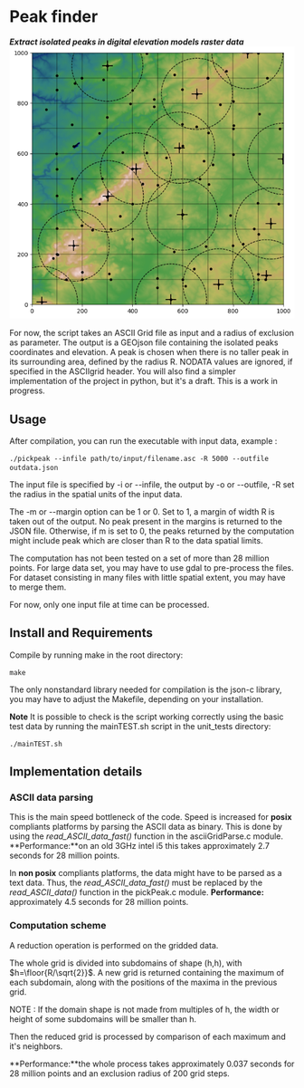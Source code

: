 # Peak finder
_**Extract isolated peaks in digital elevation models raster data**_
![Example of raster data peaks with radius of exclusion](test.png)

For now, the script takes an ASCII Grid file as input and a radius of exclusion as parameter.
The output is a GEOjson file containing the isolated peaks coordinates and elevation.
A peak is chosen when there is no taller peak in its surrounding area, defined by the radius R.
NODATA values are ignored, if specified in the ASCIIgrid header.
You will also find a simpler implementation of the project in python, but it's a draft.
This is a work in progress.

## Usage
After compilation, you can run the executable with input data, example :

    ./pickpeak --infile path/to/input/filename.asc -R 5000 --outfile outdata.json

The input file is specified by -i or --infile, the output by -o or --outfile, -R set the radius in
the spatial units of the input data.

The -m or --margin option can be 1 or 0. Set to 1, a margin of width R is taken out of the output.
No peak present in the margins is returned to the JSON file. Otherwise, if m is set to 0, the peaks
returned by the computation might include peak which are closer than R to the data spatial limits.

The computation has not been tested on a set of more than 28 million points. 
For large data set, you may have to use gdal to pre-process the files. 
For dataset consisting in many files with little spatial extent,
you may have to merge them. 

For now, only one input file at time can be processed.

## Install and Requirements
Compile by running make in the root directory:

    make

The only nonstandard library needed for compilation is the json-c library,
you may have to adjust the Makefile, depending on your installation. 

**Note**
It is possible to check is the script working correctly using the basic 
test data by running the mainTEST.sh script in the unit_tests directory:

    ./mainTEST.sh
    
## Implementation details
### ASCII data parsing
This is the main speed bottleneck of the code.
Speed is increased for **posix** compliants platforms by parsing the ASCII data as binary.
This is done by using the *read\_ASCII\_data\_fast()* function in the asciiGridParse.c module. 
 **Performance:**on an old 3GHz intel i5 this takes approximately 2.7 seconds for 28 million points.

In **non posix** compliants platforms, the data might have to be parsed as a text data.
Thus, the *read\_ASCII\_data\_fast()* must be replaced by the *read\_ASCII\_data()*
function in the pickPeak.c module. 
 **Performance:** approximately 4.5 seconds for 28 million points.

### Computation scheme 
A reduction operation is performed on the gridded data.

The whole grid is divided into subdomains of shape (h,h), with $h=\floor{R/\sqrt{2}}$.
A new grid is returned containing the maximum of each subdomain, along with the positions of the maxima in the previous grid.

NOTE : If the domain shape is not made from multiples of h, 
the width or height of some subdomains will be smaller than h. 

Then the reduced grid is processed by comparison of each maximum and it's neighbors.

 **Performance:**the whole process takes approximately 0.037 seconds for 28 million points and an exclusion radius of 200 grid steps.



    




